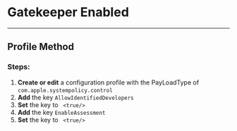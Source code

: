 # Gatekeeper Enabled
------------------------------------
## Profile Method
### Steps:

1. **Create or edit** a configuration profile with the PayLoadType of
```com.apple.systempolicy.control```
2. **Add** the key ```AllowIdentifiedDevelopers``` 
3. **Set** the key to ``` <true/>```
4. **Add** the key ```EnableAssessment``` 
5. **Set** the key to ``` <true/>```